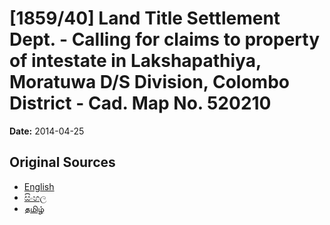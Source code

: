 # [1859/40] Land Title Settlement Dept. - Calling for claims to property of intestate in Lakshapathiya, Moratuwa D/S Division, Colombo District - Cad. Map No. 520210

**Date:** 2014-04-25

## Original Sources

- [English](https://documents.gov.lk/view/extra-gazettes/2014/4/1859-40_E.pdf)
- [සිංහල](https://documents.gov.lk/view/extra-gazettes/2014/4/1859-40_S.pdf)
- [தமிழ்](https://documents.gov.lk/view/extra-gazettes/2014/4/1859-40_T.pdf)
